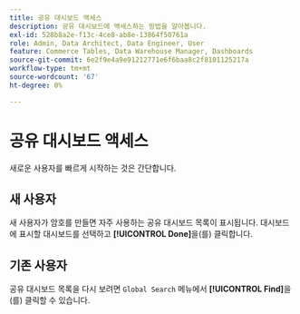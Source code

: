 ```yaml
---
title: 공유 대시보드 액세스
description: 공유 대시보드에 액세스하는 방법을 알아봅니다.
exl-id: 528b8a2e-f13c-4ce8-ab8e-13864f50761a
role: Admin, Data Architect, Data Engineer, User
feature: Commerce Tables, Data Warehouse Manager, Dashboards
source-git-commit: 6e2f9e4a9e91212771e6f6baa8c2f8101125217a
workflow-type: tm+mt
source-wordcount: '67'
ht-degree: 0%

---
```


# 공유 대시보드 액세스

새로운 사용자를 빠르게 시작하는 것은 간단합니다.

## 새 사용자

새 사용자가 암호를 만들면 자주 사용하는 공유 대시보드 목록이 표시됩니다. 대시보드에 표시할 대시보드를 선택하고 **[!UICONTROL Done]**&#x200B;을(를) 클릭합니다.

## 기존 사용자

공유 대시보드 목록을 다시 보려면 `Global Search` 메뉴에서 **[!UICONTROL Find]**&#x200B;을(를) 클릭할 수 있습니다.
